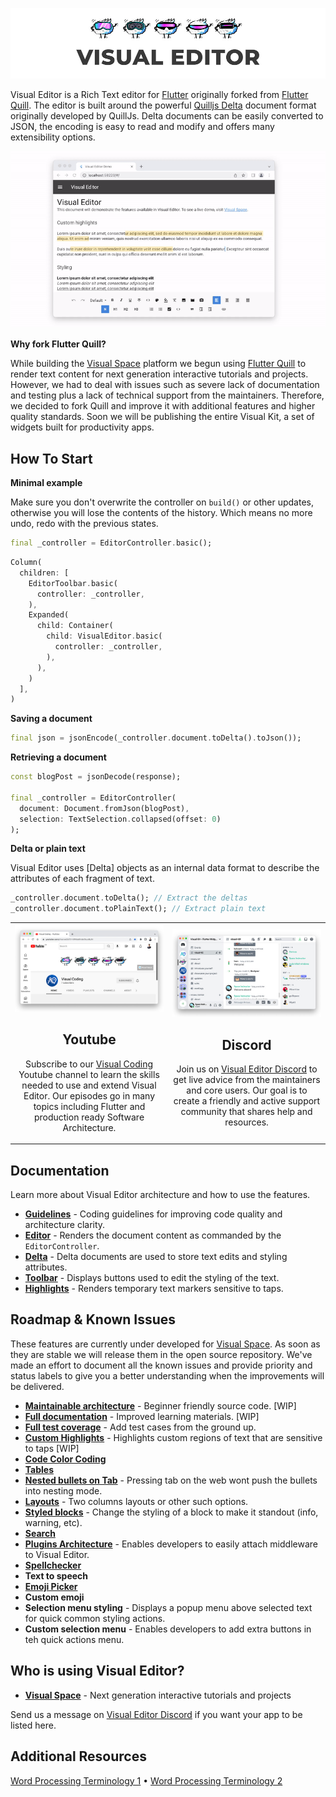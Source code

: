 ![Visual-editor-teaser](https://github.com/visual-space/visual-editor/blob/develop/example/assets/visual-editor-teaser.jpg)

Visual Editor is a Rich Text editor for [Flutter] originally forked from [Flutter Quill]. The editor is built around the powerful [Quilljs Delta] document format originally developed by QuillJs. Delta documents can be easily converted to JSON, the encoding is easy to read and modify and offers many extensibility options.

<img src="https://github.com/visual-space/visual-editor/blob/develop/example/assets/visual-editor-demo.gif"/>

**Why fork Flutter Quill?**

While building the [Visual Space] platform we begun using [Flutter Quill] to render text content for next generation interactive tutorials and projects. However, we had to deal with issues such as severe lack of documentation and testing plus a lack of technical support from the maintainers. Therefore, we decided to fork Quill and improve it with additional features and higher quality standards. Soon we will be publishing the entire Visual Kit, a set of widgets built for productivity apps.

## How To Start

**Minimal example**

Make sure you don't overwrite the controller on `build()` or other updates, otherwise you will lose the contents of the history. Which means no more undo, redo with the previous states.
```dart
final _controller = EditorController.basic();
```

```dart
Column(
  children: [
    EditorToolbar.basic(
      controller: _controller,
    ),
    Expanded(
      child: Container(
        child: VisualEditor.basic(
          controller: _controller,
        ),
      ),
    )
  ],
)
```

**Saving a document**
```dart
final json = jsonEncode(_controller.document.toDelta().toJson());
```

**Retrieving a document**
```dart
const blogPost = jsonDecode(response);

final _controller = EditorController(
  document: Document.fromJson(blogPost),
  selection: TextSelection.collapsed(offset: 0)
);
```

**Delta or plain text**

Visual Editor uses [Delta] objects as an internal data format to describe the attributes of each fragment of text.

```dart
_controller.document.toDelta(); // Extract the deltas
_controller.document.toPlainText(); // Extract plain text
```

<table cellspacing="0" cellpadding="0" border="0" style="border: 0px; border-collapse:collapse; marin: 60px 0 60px 0">
    <tr style="border: 0px;">
        <td width="50%" style="text-align: center; border: 0px;">
            <a href="https://www.youtube.com/channel/UC2-5lfNbbErIds0Iuai8yfA" target="_blank" rel="Subscribe to Youtube">
                <img src="https://github.com/visual-space/visual-editor/blob/develop/example/assets/youtube.jpg"/>
            </a>
            <h2>Youtube</h2>
            <p>Subscribe to our <a href="https://www.youtube.com/channel/UC2-5lfNbbErIds0Iuai8yfA" target="_blank" rel="Subscribe to Youtube">Visual Coding</a> Youtube channel to learn the skills needed to use and extend Visual Editor. Our episodes go in many topics including Flutter and production ready Software Architecture.</p>
        </td>
        <td width="50%" style="text-align: center; border: 0px;">
            <a href="https://discord.gg/XpGygmXde4" target="_blank" rel="Join on Discord">
                <img src="https://github.com/visual-space/visual-editor/blob/develop/example/assets/discord.jpg"/>
            </a>
            <h2>Discord</h2>
            <p>Join us on <a href="https://discord.gg/XpGygmXde4" target="_blank" rel="Join on Discord">Visual Editor Discord</a> to get live advice from the maintainers and core users. Our goal is to create a friendly and active support community that shares help and resources.</p>
        </td>
    </tr>
</table>

## Documentation
Learn more about Visual Editor architecture and how to use the features.

- **[Guidelines](https://github.com/visual-space/visual-editor/blob/develop/GUIDELINES.md)** - Coding guidelines for improving code quality and architecture clarity.
- **[Editor](https://github.com/visual-space/visual-editor/blob/develop/lib/editor/editor.md)** - Renders the document content as commanded by the `EditorController`.
- **[Delta](https://github.com/visual-space/visual-editor/blob/develop/lib/delta/delta.md)** - Delta documents are used to store text edits and styling attributes.
- **[Toolbar](https://github.com/visual-space/visual-editor/blob/develop/lib/toolbar/toolbar.md)** - Displays buttons used to edit the styling of the text.
- **[Highlights](https://github.com/visual-space/visual-editor/blob/develop/lib/highlights/highlights.md)** - Renders temporary text markers sensitive to taps.

## Roadmap & Known Issues
These features are currently under developed for [Visual Space]. As soon as they are stable we will release them in the open source repository. We've made an effort to document all the known issues and provide priority and status labels to give you a better understanding when the improvements will be delivered.

- **[Maintainable architecture](https://github.com/visual-space/visual-editor/issues/1)** - Beginner friendly source code. [WIP]
- **[Full documentation](https://github.com/visual-space/visual-editor/issues/2)** - Improved learning materials. [WIP]
- **[Full test coverage](https://github.com/visual-space/visual-editor/issues/3)** - Add test cases from the ground up.
- **[Custom Highlights](https://github.com/visual-space/visual-editor/issues/4)** - Highlights custom regions of text that are sensitive to taps [WIP]
- **[Code Color Coding](https://github.com/visual-space/visual-editor/issues/18)**
- **[Tables](https://github.com/visual-space/visual-editor/issues/28)**
- **[Nested bullets on Tab](https://github.com/visual-space/visual-editor/issues/31)** - Pressing tab on the web wont push the bullets into nesting mode.
- **[Layouts](https://github.com/visual-space/visual-editor/issues/41)** - Two columns layouts or other such options.
- **[Styled blocks](https://github.com/visual-space/visual-editor/issues/40)** - Change the styling of a block to make it standout (info, warning, etc).
- **[Search](https://github.com/visual-space/visual-editor/issues/37)**
- **[Plugins Architecture](https://github.com/visual-space/visual-editor/issues/36)** - Enables developers to easily attach middleware to Visual Editor.
- **[Spellchecker](https://github.com/visual-space/visual-editor/issues/35)** 
- **Text to speech** 
- **[Emoji Picker](https://github.com/visual-space/visual-editor/issues/39)** 
- **Custom emoji**
- **Selection menu styling** - Displays a popup menu above selected text for quick common styling actions.
- **Custom selection menu** - Enables developers to add extra buttons in teh quick actions menu.

## Who is using Visual Editor?

- **[Visual Space]** - Next generation interactive tutorials and projects

Send us a message on [Visual Editor Discord] if you want your app to be listed here.

## Additional Resources
[Word Processing Terminology 1](http://w.sunybroome.edu/basic-computer-skills/functions/word_processing/2wp_terminology.html) •
[Word Processing Terminology 2](https://www.computerhope.com/jargon/word-processor.htm)

[Quill]: https://quilljs.com/docs/formats
[Quilljs Delta]: https://github.com/quilljs/delta
[Flutter]: https://github.com/flutter/flutter
[Flutter Quill]: https://github.com/singerdmx/flutter-quill
[Visual Coding]: https://www.youtube.com/channel/UC2-5lfNbbErIds0Iuai8yfA
[Visual Editor Discord]: https://discord.gg/XpGygmXde4
[Visual Space]: https://visualspace.app